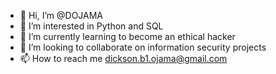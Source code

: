 - 👋 Hi, I’m @DOJAMA
- 👀 I’m interested in Python and SQL
- 🌱 I’m currently learning to become an ethical hacker
- 💞️ I’m looking to collaborate on information security projects
- 📫 How to reach me dickson.b1.ojama@gmail.com

<!---
DOJAMA/DOJAMA is a ✨ special ✨ repository because its `README.md` (this file) appears on your GitHub profile.
You can click the Preview link to take a look at your changes.
--->
